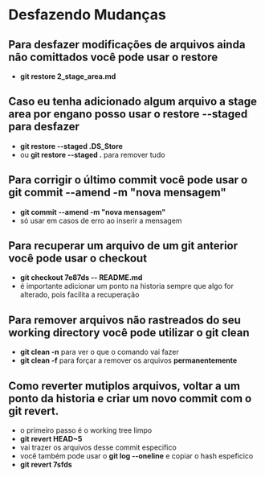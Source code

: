 # Desfazendo Mudanças

## Para desfazer modificações de arquivos ainda não comittados você pode usar o restore

* **git restore 2_stage_area.md**

## Caso eu tenha adicionado algum arquivo a stage area por engano posso usar o restore --staged para desfazer

* **git restore --staged .DS_Store**
* ou **git restore --staged .** para remover tudo

## Para corrigir o último commit você pode usar o git commit --amend -m "nova mensagem"

* **git commit --amend -m "nova mensagem"**
* só usar em casos de erro ao inserir a mensagem

## Para recuperar um arquivo de um git anterior você pode usar o checkout

* **git checkout 7e87ds -- README.md**
* é importante adicionar um ponto na historia sempre que algo for alterado, pois facilita a recuperação

## Para remover arquivos não rastreados do seu working directory você pode utilizar o git clean

* **git clean -n** para ver o que o comando vai fazer
* **git clean -f** para forçar a remover os arquivos **permanentemente**

## Como reverter mutiplos arquivos, voltar a um ponto da historia e criar um novo commit com o git revert.

* o primeiro passo é o working tree limpo
* **git revert HEAD~5** 
* vai trazer os arquivos desse commit especifico
* você também pode usar o **git log --oneline** e copiar o hash espeficico 
* **git revert 7sfds**
